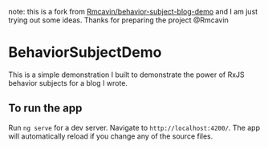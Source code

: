 note: this is a fork from [Rmcavin/behavior-subject-blog-demo](https://github.com/Rmcavin/behavior-subject-blog-demo) and I am just trying out some ideas. Thanks for preparing the project @Rmcavin

# BehaviorSubjectDemo

This is a simple demonstration I built to demonstrate the power of RxJS behavior subjects for a blog I wrote.

## To run the app

Run `ng serve` for a dev server. Navigate to `http://localhost:4200/`. The app will automatically reload if you change any of the source files.
